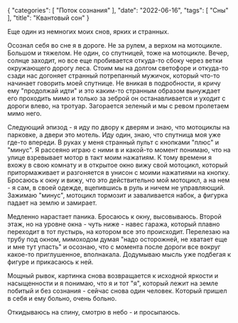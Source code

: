 {
   "categories": [
      "Поток сознания"
   ],
   "date": "2022-06-16",
   "tags": [
      "Сны"
   ],
   "title": "Квантовый сон"
}

Еще один из немногих моих снов, ярких и странных.

Осознал себя во сне я в дороге. Не за рулем, а верхом на мотоцикле. Большом и тяжелом. Не один, со спутницей, тоже на мотоцикле. Вечер, солнце заходит, но все еще пробивается откуда-то сбоку через ветки окружающего дорогу леса. Стоим мы на долгом светофоре и откуда-то сзади нас догоняет странный потрепанный мужичок, который что-то начинает говорить моей спутнице. Не вникая в подробности, я кричу ему "продолжай идти" и это каким-то странным образом вынуждает его проходить мимо и только за зеброй он останавливается и уходит с дороги влево, на тротуар. Загорается зеленый и мы с ревом пролетаем мимо него.

Следующий эпизод - я иду по двору к дверям и знаю, что мотоциклы на парковке, а двери это мотель. Иду один, знаю, что спутница моя уже где-то впереди. В руках у меня странный пульт с кнопками "плюс" и "минус". Я рассеяно играю с ними в и какой-то момент понимаю, что на улице взревывает мотор в такт моим нажатиям. К тому времени я вхожу в свою комнату и в открытое окно вижу свой мотоцикл, который притормаживает и разгоняется в унисон с моими нажатиями на кнопку. Бросаюсь к окну и вижу, что это действительно мой мотоцикл, а на нем - я сам, в своей одежде, вцепившись в руль и ничем не управляющий. Зажимаю "минус", мотоцикл тормозит и заваливается набок, а фигурка падает на землю и замирает.

Медленно нарастает паника. Бросаюсь к окну, высовываюсь. Второй этаж, но на уровне окна - чуть ниже - навес гаража, который плавно переходит в тот пустырь, на котором все это происходит. Перелезаю на трубу под окном, мимоходом думая "надо осторожней, не хватает еще и мне тут упасть" и осознаю, что с момента после дороги все вокруг какое-то приглушенное, вполнакала. Додумываю мысль уже подбегая к фигуре и прикасаюсь к ней.

Мощный рывок, картинка снова возвращается к исходной яркости и насыщенности и я понимаю, что я и тот "я", который лежит на земле побитый и без сознания - сейчас снова один человек. Который пришел в себя и ему больно, очень больно.

Откидываюсь на спину, смотрю в небо - и просыпаюсь.
